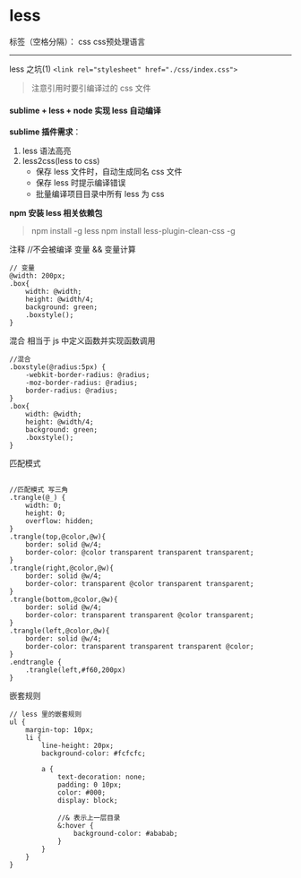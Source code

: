 # less

标签（空格分隔）： css css预处理语言

---
less 之坑(1)
`<link rel="stylesheet" href="./css/index.css">`
>注意引用时要引编译过的 css 文件

#### sublime + less + node 实现 less 自动编译
**sublime 插件需求**：
1.  less 语法高亮
2.  less2css(less to css)
    -   保存 less 文件时，自动生成同名 css 文件
    -   保存 less 时提示编译错误
    -   批量编译项目目录中所有 less 为 css

**npm 安装 less 相关依赖包**
> npm install -g less
  npm install less-plugin-clean-css -g

注释 //不会被编译
变量 && 变量计算
```
// 变量
@width: 200px;
.box{
	width: @width;
	height: @width/4;
	background: green;
	.boxstyle();
}
```
混合 相当于 js 中定义函数并实现函数调用
```
//混合
.boxstyle(@radius:5px) {
	-webkit-border-radius: @radius;
	-moz-border-radius: @radius;
	border-radius: @radius;
}
.box{
	width: @width;
	height: @width/4;
	background: green;
	.boxstyle();
}
```
匹配模式
```

//匹配模式 写三角
.trangle(@_) {
	width: 0;
	height: 0;
	overflow: hidden;
}
.trangle(top,@color,@w){
	border: solid @w/4;
	border-color: @color transparent transparent transparent;
}
.trangle(right,@color,@w){
	border: solid @w/4;
	border-color: transparent @color transparent transparent;
}
.trangle(bottom,@color,@w){
	border: solid @w/4;
	border-color: transparent transparent @color transparent;
}
.trangle(left,@color,@w){
	border: solid @w/4;
	border-color: transparent transparent transparent @color;
}
.endtrangle {
	.trangle(left,#f60,200px)
}
```
嵌套规则
```
// less 里的嵌套规则
ul {
	margin-top: 10px;
	li {
		line-height: 20px;
		background-color: #fcfcfc;

		a {
			text-decoration: none;
			padding: 0 10px;
			color: #000;
			display: block;

			//& 表示上一层目录
			&:hover {
				background-color: #ababab;
			}
		}
	}
}
```





